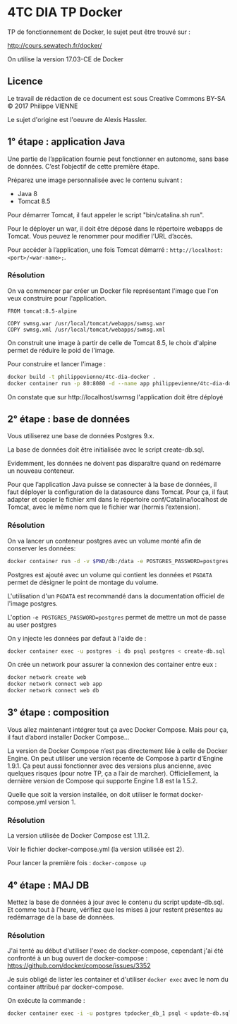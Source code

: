 # 4TC DIA TP Docker
TP de fonctionnement de Docker, le sujet peut être trouvé sur :

http://cours.sewatech.fr/docker/

On utilise la version 17.03-CE de Docker

## Licence
Le travail de rédaction de ce document est sous Creative Commons BY-SA
&copy; 2017 Philippe VIENNE

Le sujet d'origine est l'oeuvre de Alexis Hassler.

## 1° étape : application Java

Une partie de l’application fournie peut fonctionner en autonome, sans base de données. C’est l’objectif de cette première étape.

Préparez une image personnalisée avec le contenu suivant :

- Java 8
- Tomcat 8.5

Pour démarrer Tomcat, il faut appeler le script "bin/catalina.sh run".

Pour le déployer un war, il doit être déposé dans le répertoire webapps de Tomcat. Vous peuvez le renommer pour modifier l’URL d’accès.

Pour accéder à l’application, une fois Tomcat démarré : ``http://localhost:<port>/<war-name>;``.

### Résolution
On va commencer par créer un Docker file représentant l'image que l'on veux construire pour l'application.

```docker
FROM tomcat:8.5-alpine

COPY swmsg.war /usr/local/tomcat/webapps/swmsg.war
COPY swmsg.xml /usr/local/tomcat/webapps/swmsg.xml
```

On construit une image à partir de celle de Tomcat 8.5, le choix d'alpine permet
de réduire le poid de l'image.

Pour construire et lancer l'image :

```sh
docker build -t philippevienne/4tc-dia-docker .
docker container run -p 80:8080 -d --name app philippevienne/4tc-dia-docker
```

On constate que sur http://localhost/swmsg l'application doit être déployé

## 2° étape : base de données

Vous utiliserez une base de données Postgres 9.x.

La base de données doit être initialisée avec le script create-db.sql.

Evidemment, les données ne doivent pas disparaître quand on redémarre un nouveau conteneur.

Pour que l’application Java puisse se connecter à la base de données, il faut déployer la configuration de la datasource dans Tomcat. Pour ça, il faut adapter et copier le fichier xml dans le répertoire conf/Catalina/localhost de Tomcat, avec le même nom que le fichier war (hormis l’extension).

### Résolution

On va lancer un conteneur postgres avec un volume monté afin de conserver les
données:

```sh
docker container run -d -v $PWD/db:/data -e POSTGRES_PASSWORD=postgres -e PGDATA=/data --name db postgres
```

Postgres est ajouté avec un volume qui contient les données et ``PGDATA``
permet de désigner le point de montage du volume.

L'utilisation d'un ``PGDATA`` est recommandé dans la documentation officiel de
l'image postgres.

L'option ``-e POSTGRES_PASSWORD=postgres`` permet de mettre un mot de passe au
user postgres

On y injecte les données par defaut à l'aide de :

```sh
docker container exec -u postgres -i db psql postgres < create-db.sql
```

On crée un network pour assurer la connexion des container entre eux :

```sh
docker network create web
docker network connect web app
docker network connect web db
```

## 3° étape : composition

Vous allez maintenant intégrer tout ça avec Docker Compose. Mais pour ça, il faut d’abord installer Docker Compose…​

La version de Docker Compose n’est pas directement liée à celle de Docker Engine. On peut utiliser une version récente de Compose à partir d’Engine 1.9.1. Ça peut aussi fonctionner avec des versions plus ancienne, avec quelques risques (pour notre TP, ça a l’air de marcher). Officiellement, la dernière version de Compose qui supporte Engine 1.8 est la 1.5.2.

Quelle que soit la version installée, on doit utiliser le format docker-compose.yml version 1.

### Résolution
La version utilisée de Docker Compose est 1.11.2.

Voir le fichier docker-compose.yml (la version utilisée est 2).

Pour lancer la première fois : ``docker-compose up``

## 4° étape : MAJ DB

Mettez la base de données à jour avec le contenu du script update-db.sql. Et comme tout à l’heure, vérifiez que les mises à jour restent présentes au redémarrage de la base de données.

### Résolution
J'ai tenté au début d'utiliser l'exec de docker-compose, cependant j'ai été
confronté à un bug ouvert de docker-compose :
https://github.com/docker/compose/issues/3352

Je suis obligé de lister les container et d'utiliser ``docker exec`` avec le nom
du container attribué par docker-compose.

On exécute la commande :

```sh
docker container exec -i -u postgres tpdocker_db_1 psql < update-db.sql
```
